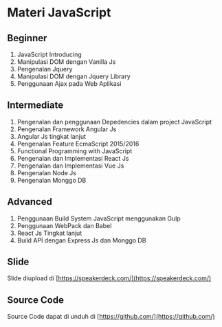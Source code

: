 # Materi JavaScript

## Beginner
1. JavaScript Introducing
2. Manipulasi DOM dengan Vanilla Js
3. Pengenalan Jquery
5. Manipulasi DOM dengan Jquery Library
6. Penggunaan Ajax pada Web Aplikasi

## Intermediate
1. Pengenalan dan penggunaan Depedencies dalam project JavaScript 
2. Pengenalan Framework Angular Js
3. Angular Js tingkat lanjut
4. Pengenalan Feature EcmaScript 2015/2016
5. Functional Programming with JavaScript
6. Pengenalan dan Implementasi React Js
7. Pengenalan dan Implementasi Vue Js
8. Pengenalan Node Js
9. Pengenalan Monggo DB

## Advanced
1. Penggunaan Build System JavaScript menggunakan Gulp
2. Penggunaan WebPack dan Babel
3. React Js Tingkat lanjut
4. Build API dengan Express Js dan Monggo DB

## Slide

Slide diupload di [https://speakerdeck.com/](https://speakerdeck.com/)

## Source Code

Source Code dapat di unduh di [https://github.com/](https://github.com/)